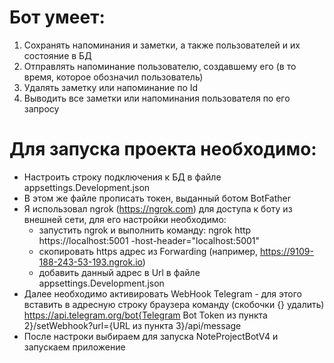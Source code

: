 # Бот умеет: 
1) Сохранять напоминания и заметки, а также пользователей и их состояние в БД
2) Отправлять напоминание пользователю, создавшему его (в то время, которое обозначил пользователь)
3) Удалять заметку или напоминание по Id
4) Выводить все заметки или напоминания пользователя по его запросу

# Для запуска проекта необходимо: 
+ Настроить строку подключения к БД в файле appsettings.Development.json
+ В этом же файле прописать токен, выданный ботом BotFather
+ Я использовал ngrok (https://ngrok.com) для доступа к боту из внешней сети, для его настройки необходимо:
    + запустить ngrok и выполнить команду: ngrok http https://localhost:5001 -host-header="localhost:5001"
    + скопировать https адрес из Forwarding (например, https://9109-188-243-53-193.ngrok.io)
    + добавить данный адрес в Url в файле appsettings.Development.json
+ Далее необходимо активировать WebHook Telegram - для этого вставить в адресную строку браузера команду (скобочки {} удалить)
https://api.telegram.org/bot{Telegram Bot Token из пункта 2}/setWebhook?url={URL из пункта 3}/api/message 
+ После настроки выбираем для запуска NoteProjectBotV4 и запускаем приложение
